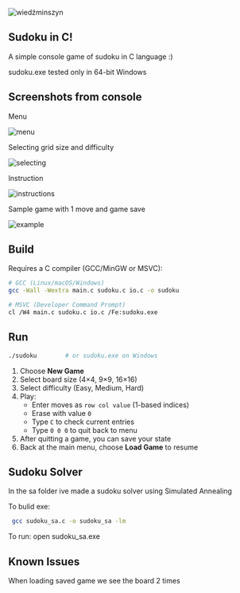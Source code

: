 ![wiedźminszyn](https://github.com/user-attachments/assets/1eb5e892-0de0-4485-9b21-a25ea017f03c)

## Sudoku in C!

A simple console game of sudoku in C language :)

sudoku.exe tested only in 64-bit Windows

## Screenshots from console

Menu

![menu](https://github.com/user-attachments/assets/2dc84403-1d68-43c5-8331-d553e911475a)

Selecting grid size and difficulty

![selecting](https://github.com/user-attachments/assets/ca3e96f0-b71e-4728-910a-d15c17d5155c)

Instruction

![instructions](https://github.com/user-attachments/assets/be5a2a78-aa07-48aa-aba6-5d2a6bae7f81)

Sample game with 1 move and game save

![example](https://github.com/user-attachments/assets/9ba11a8b-2323-4170-b2cc-aba68af4a06f)

## Build

Requires a C compiler (GCC/MinGW or MSVC):

```bash
# GCC (Linux/macOS/Windows)
gcc -Wall -Wextra main.c sudoku.c io.c -o sudoku

# MSVC (Developer Command Prompt)
cl /W4 main.c sudoku.c io.c /Fe:sudoku.exe
```

## Run

```bash
./sudoku        # or sudoku.exe on Windows
```

1. Choose **New Game**  
2. Select board size (4×4, 9×9, 16×16)  
3. Select difficulty (Easy, Medium, Hard)  
4. Play:  
   - Enter moves as `row col value` (1-based indices)  
   - Erase with value `0`  
   - Type `C` to check current entries  
   - Type `0 0 0` to quit back to menu  
5. After quitting a game, you can save your state
6. Back at the main menu, choose **Load Game** to resume

## Sudoku Solver

In the sa folder ive made a sudoku solver using Simulated Annealing

To bulid exe:

```bash
 gcc sudoku_sa.c -o sudoku_sa -lm
```

To run: open sudoku_sa.exe

## Known Issues

When loading saved game we see the board 2 times

